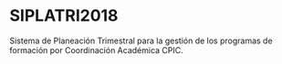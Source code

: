 # SIPLATRI2018
Sistema de Planeación Trimestral para la gestión de los programas de formación por Coordinación Académica CPIC.
